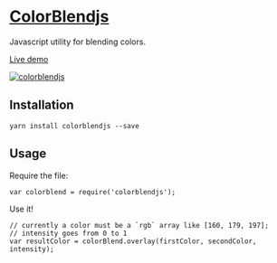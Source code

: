 # [ColorBlendjs](http://javierbyte.github.io/colorblendjs/)

Javascript utility for blending colors.

[Live demo](http://javierbyte.github.io/colorblendjs/)

[![colorblendjs](screenshot.jpg)](http://javierbyte.github.io/colorblendjs/)

## Installation

    yarn install colorblendjs --save

## Usage

Require the file:

    var colorblend = require('colorblendjs');

Use it!

    // currently a color must be a `rgb` array like [160, 179, 197];
    // intensity goes from 0 to 1
    var resultColor = colorBlend.overlay(firstColor, secondColor, intensity);




